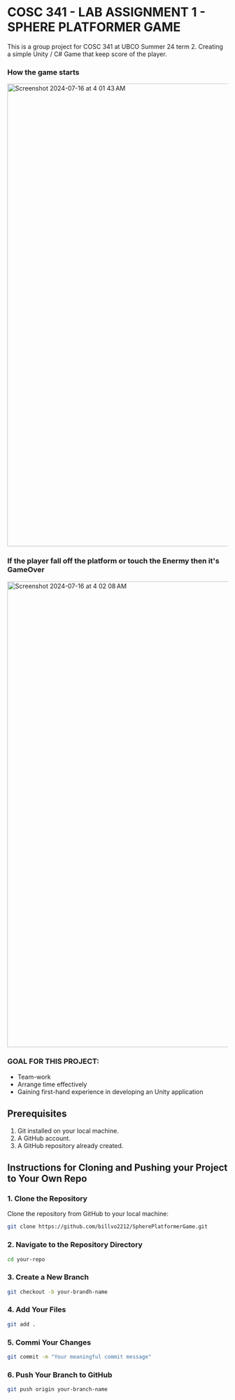 # COSC 341 - LAB ASSIGNMENT 1 - SPHERE PLATFORMER GAME

This is a group project for COSC 341 at UBCO Summer 24 term 2. Creating a simple Unity / C# Game that keep score of the player.

### How the game starts
<img width="1055" alt="Screenshot 2024-07-16 at 4 01 43 AM" src="https://github.com/user-attachments/assets/f865e691-32fd-45a8-a9e8-46f8e19bb851">

### If the player fall off the platform or touch the Enermy then it's GameOver
<img width="1062" alt="Screenshot 2024-07-16 at 4 02 08 AM" src="https://github.com/user-attachments/assets/429a1832-5e6d-4e35-8995-d3cb1c7698b9">

### GOAL FOR THIS PROJECT:
- Team-work
- Arrange time effectively
- Gaining first-hand experience in developing an Unity application

## Prerequisites

1. Git installed on your local machine.
2. A GitHub account.
3. A GitHub repository already created.

## Instructions for Cloning and Pushing your Project to Your Own Repo

### 1. Clone the Repository

Clone the repository from GitHub to your local machine:

```sh
git clone https://github.com/billvo2212/SpherePlatformerGame.git
```

### 2. Navigate to the Repository Directory

```sh
cd your-repo
```

### 3. Create a New Branch

```sh
git checkout -b your-brandh-name
```

### 4. Add Your Files

```sh
git add .
```

### 5. Commi Your Changes

```sh
git commit -m "Your meaningful commit message"
```

### 6. Push Your Branch to GitHub

```sh
git push origin your-branch-name
```
